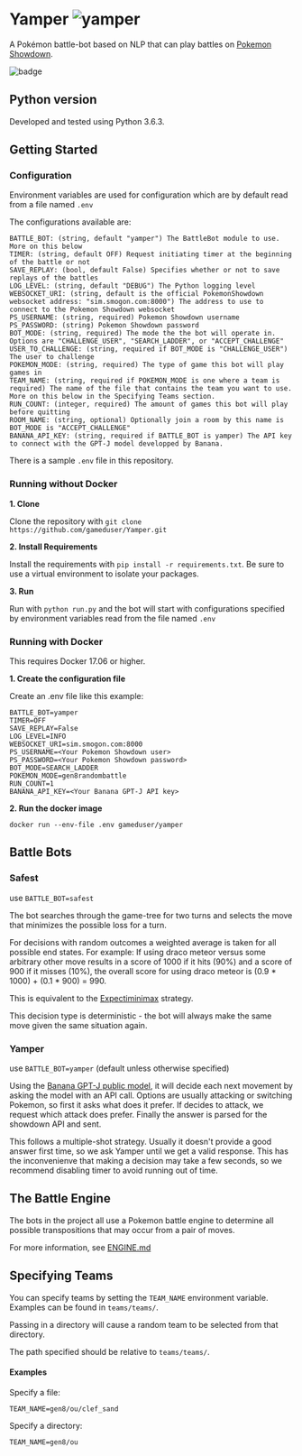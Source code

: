 # Yamper  ![yamper](https://play.pokemonshowdown.com/sprites/xyani/yamper.gif)
A Pokémon battle-bot based on NLP that can play battles on [Pokemon Showdown](https://pokemonshowdown.com/).

![badge](https://github.com/pmariglia/showdown/actions/workflows/pythonapp.yml/badge.svg)

## Python version
Developed and tested using Python 3.6.3.

## Getting Started

### Configuration
Environment variables are used for configuration which are by default read from a file named `.env`

The configurations available are:
```
BATTLE_BOT: (string, default "yamper") The BattleBot module to use. More on this below
TIMER: (string, default OFF) Request initiating timer at the beginning of the battle or not
SAVE_REPLAY: (bool, default False) Specifies whether or not to save replays of the battles
LOG_LEVEL: (string, default "DEBUG") The Python logging level 
WEBSOCKET_URI: (string, default is the official PokemonShowdown websocket address: "sim.smogon.com:8000") The address to use to connect to the Pokemon Showdown websocket 
PS_USERNAME: (string, required) Pokemon Showdown username
PS_PASSWORD: (string) Pokemon Showdown password 
BOT_MODE: (string, required) The mode the the bot will operate in. Options are "CHALLENGE_USER", "SEARCH_LADDER", or "ACCEPT_CHALLENGE"
USER_TO_CHALLENGE: (string, required if BOT_MODE is "CHALLENGE_USER") The user to challenge
POKEMON_MODE: (string, required) The type of game this bot will play games in
TEAM_NAME: (string, required if POKEMON_MODE is one where a team is required) The name of the file that contains the team you want to use. More on this below in the Specifying Teams section.
RUN_COUNT: (integer, required) The amount of games this bot will play before quitting
ROOM_NAME: (string, optional) Optionally join a room by this name is BOT_MODE is "ACCEPT_CHALLENGE"
BANANA_API_KEY: (string, required if BATTLE_BOT is yamper) The API key to connect with the GPT-J model developped by Banana.
```

There is a sample `.env` file in this repository.

### Running without Docker

**1. Clone**

Clone the repository with `git clone https://github.com/gameduser/Yamper.git`

**2. Install Requirements**

Install the requirements with `pip install -r requirements.txt`.
Be sure to use a virtual environment to isolate your packages.

**3. Run**

Run with `python run.py` and the bot will start with configurations
specified by environment variables read from the file named `.env`

### Running with Docker
This requires Docker 17.06 or higher.

**1. Create the configuration file**

Create an .env file like this example:
```
BATTLE_BOT=yamper
TIMER=OFF
SAVE_REPLAY=False
LOG_LEVEL=INFO
WEBSOCKET_URI=sim.smogon.com:8000
PS_USERNAME=<Your Pokemon Showdown user>
PS_PASSWORD=<Your Pokemon Showdown password>
BOT_MODE=SEARCH_LADDER
POKEMON_MODE=gen8randombattle
RUN_COUNT=1
BANANA_API_KEY=<Your Banana GPT-J API key>
```

**2. Run the docker image**

`docker run --env-file .env gameduser/yamper`

## Battle Bots

### Safest
use `BATTLE_BOT=safest`

The bot searches through the game-tree for two turns and selects the move that minimizes the possible loss for a turn.

For decisions with random outcomes a weighted average is taken for all possible end states.
For example: If using draco meteor versus some arbitrary other move results in a score of 1000 if it hits (90%) and a score of 900 if it misses (10%), the overall score for using
draco meteor is (0.9 * 1000) + (0.1 * 900) = 990.

This is equivalent to the [Expectiminimax](https://en.wikipedia.org/wiki/Expectiminimax) strategy.

This decision type is deterministic - the bot will always make the same move given the same situation again.

### Yamper
use `BATTLE_BOT=yamper` (default unless otherwise specified)

Using the [Banana GPT-J public model](https://www.banana.dev/pretrained-models/python3/gptj), it will decide each next movement by asking the model with an API call. Options are usually attacking or switching Pokemon, so first it asks what does it prefer. If decides to attack, we request which attack does prefer. Finally the answer is parsed for the showdown API and sent.

This follows a multiple-shot strategy. Usually it doesn't provide a good answer first time, so we ask Yamper until we get a valid response. This has the inconvenienve that making a decision may take a few seconds, so we recommend disabling timer to avoid running out of time.

## The Battle Engine
The bots in the project all use a Pokemon battle engine to determine all possible transpositions that may occur from a pair of moves.

For more information, see [ENGINE.md](https://github.com/pmariglia/showdown/blob/master/ENGINE.md) 

## Specifying Teams
You can specify teams by setting the `TEAM_NAME` environment variable.
Examples can be found in `teams/teams/`.

Passing in a directory will cause a random team to be selected from that directory.

The path specified should be relative to `teams/teams/`.

#### Examples

Specify a file:
```
TEAM_NAME=gen8/ou/clef_sand
```

Specify a directory:
```
TEAM_NAME=gen8/ou
```
